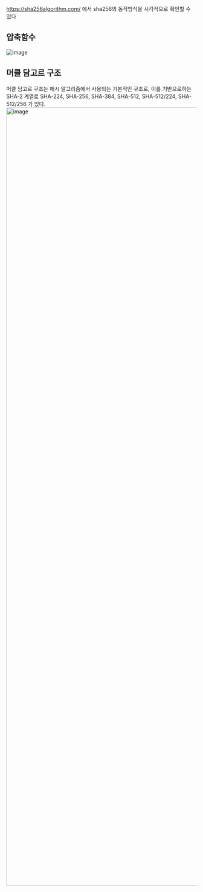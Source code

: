 https://sha256algorithm.com/ 에서 sha256의 동작방식을 시각적으로 확인할 수 있다

## 압축함수

![image](https://github.com/dik654/cryptography/assets/33992354/f9fd0aee-69da-4987-9412-7a43a243b44d)

## 머클 담고르 구조
머클 담고르 구조는 해시 알고리즘에서 사용되는 기본적인 구조로, 
이를 기반으로하는 SHA-2 계열로 SHA-224, SHA-256, SHA-384, SHA-512, SHA-512/224, SHA-512/256 가 있다.
<img width="2055" alt="image" src="https://github.com/dik654/cryptography/assets/33992354/1214a6a5-1b10-4e2d-9b1b-a506c0de1b32">


